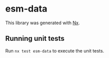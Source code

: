 # esm-data

This library was generated with [Nx](https://nx.dev).

## Running unit tests

Run `nx test esm-data` to execute the unit tests.
